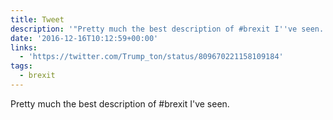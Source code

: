 ```yaml
---
title: Tweet
description: '"Pretty much the best description of #brexit I''ve seen. "'
date: '2016-12-16T10:12:59+00:00'
links:
  - 'https://twitter.com/Trump_ton/status/809670221158109184'
tags:
  - brexit
---
```

Pretty much the best description of #brexit I've seen. 
